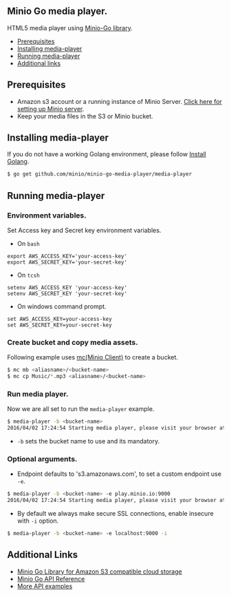 ## Minio Go media player.
HTML5 media player using [Minio-Go library](https://github.com/minio/minio-go).

 - [Prerequisites](#prerequisites)
 - [Installing media-player](#installing-media-player)
 - [Running media-player](#running-media-player)
 - [Additional links](#additional-links)

## Prerequisites

 - Amazon s3 account or a running instance of Minio Server.
   [Click here for setting up Minio server](https://github.com/minio/minio#install-).
 - Keep your media files in the S3 or Minio bucket.

## Installing media-player

If you do not have a working Golang environment, please follow [Install Golang](./INSTALLGO.md).

```sh
$ go get github.com/minio/minio-go-media-player/media-player
```

## Running media-player

### Environment variables.
Set Access key and Secret key environment variables.

- On `bash`
```
export AWS_ACCESS_KEY='your-access-key'
export AWS_SECRET_KEY='your-secret-key'
```

- On `tcsh`
```
setenv AWS_ACCESS_KEY 'your-access-key'
setenv AWS_SECRET_KEY 'your-secret-key'
```

- On windows command prompt.

```
set AWS_ACCESS_KEY=your-access-key
set AWS_SECRET_KEY=your-secret-key
```

### Create bucket and copy media assets.

Following example uses [mc(Minio Client)](https://github.com/minio/mc) to create a bucket.
```sh
$ mc mb <aliasname>/<bucket-name>
$ mc cp Music/*.mp3 <aliasname>/<bucket-name>
```

### Run media player.

Now we are all set to run the `media-player` example.

```sh
$ media-player -b <bucket-name>
2016/04/02 17:24:54 Starting media player, please visit your browser at http://localhost:8080
```

- `-b` sets the bucket name to use and its mandatory.

### Optional arguments.

- Endpoint defaults to 's3.amazonaws.com', to set a custom endpoint use `-e`.

```sh
$ media-player -b <bucket-name> -e play.minio.io:9000
2016/04/02 17:24:54 Starting media player, please visit your browser at http://localhost:8080
```

- By default we always make secure SSL connections, enable insecure with `-i` option.

```sh
$ media-player -b <bucket-name> -e localhost:9000 -i
```

## Additional Links
- [Minio Go Library for Amazon S3 compatible cloud storage](www.github.com/minio/minio-go)
- [Minio Go API Reference](https://github.com/minio/minio-go/blob/master/API.md)
- [More API examples](https://github.com/minio/minio-go#example)
